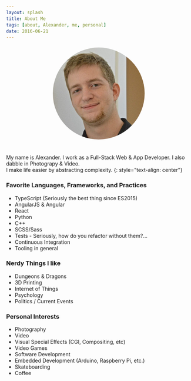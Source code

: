 ```yaml
---
layout: splash
title: About Me
tags: [about, Alexander, me, personal]
date: 2016-06-21
---
```


<img src="/assets/images/me.jpg" style="display: block; margin: auto; max-width: 250px; border-radius: 50%; margin-top: 20px; margin-bottom: 40px;">


My name is Alexander. I work as a Full-Stack Web & App Developer. I also dabble in Photograpy & Video. <br>
I make life easier by abstracting complexity.
{: style="text-align: center"}



### Favorite Languages, Frameworks, and Practices
- TypeScript (Seriously the best thing since ES2015)
- AngularJS & Angular
- React
- Python
- C++
- SCSS/Sass
- Tests - Seriously, how do you refactor without them?...
- Continuous Integration
- Tooling in general


### Nerdy Things I like

- Dungeons & Dragons
- 3D Printing
- Internet of Things
- Psychology
- Politics / Current Events

### Personal Interests
- Photography
- Video
- Visual Special Effects (CGI, Compositing, etc)
- Video Games
- Software Development
- Embedded Development (Arduino, Raspberry Pi, etc.)
- Skateboarding
- Coffee <i class="fa fa-coffee"></i>
